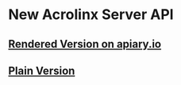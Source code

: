 # New Acrolinx Server API

## [Rendered Version on apiary.io](http://docs.acrolinxapi.apiary.io/#)
## [Plain Version](apiary.apib)
